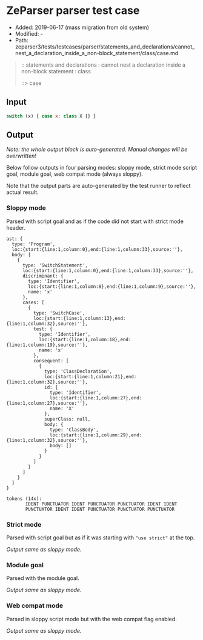 # ZeParser parser test case

- Added: 2019-06-17 (mass migration from old system)
- Modified: -
- Path: zeparser3/tests/testcases/parser/statements_and_declarations/cannot_nest_a_declaration_inside_a_non-block_statement/class/case.md

> :: statements and declarations : cannot nest a declaration inside a non-block statement : class
>
> ::> case

## Input

`````js
switch (x) { case x: class X {} }
`````

## Output

_Note: the whole output block is auto-generated. Manual changes will be overwritten!_

Below follow outputs in four parsing modes: sloppy mode, strict mode script goal, module goal, web compat mode (always sloppy).

Note that the output parts are auto-generated by the test runner to reflect actual result.

### Sloppy mode

Parsed with script goal and as if the code did not start with strict mode header.

`````
ast: {
  type: 'Program',
  loc:{start:{line:1,column:0},end:{line:1,column:33},source:''},
  body: [
    {
      type: 'SwitchStatement',
      loc:{start:{line:1,column:0},end:{line:1,column:33},source:''},
      discriminant: {
        type: 'Identifier',
        loc:{start:{line:1,column:8},end:{line:1,column:9},source:''},
        name: 'x'
      },
      cases: [
        {
          type: 'SwitchCase',
          loc:{start:{line:1,column:13},end:{line:1,column:32},source:''},
          test: {
            type: 'Identifier',
            loc:{start:{line:1,column:18},end:{line:1,column:19},source:''},
            name: 'x'
          },
          consequent: [
            {
              type: 'ClassDeclaration',
              loc:{start:{line:1,column:21},end:{line:1,column:32},source:''},
              id: {
                type: 'Identifier',
                loc:{start:{line:1,column:27},end:{line:1,column:27},source:''},
                name: 'X'
              },
              superClass: null,
              body: {
                type: 'ClassBody',
                loc:{start:{line:1,column:29},end:{line:1,column:32},source:''},
                body: []
              }
            }
          ]
        }
      ]
    }
  ]
}

tokens (14x):
       IDENT PUNCTUATOR IDENT PUNCTUATOR PUNCTUATOR IDENT IDENT
       PUNCTUATOR IDENT IDENT PUNCTUATOR PUNCTUATOR PUNCTUATOR
`````

### Strict mode

Parsed with script goal but as if it was starting with `"use strict"` at the top.

_Output same as sloppy mode._

### Module goal

Parsed with the module goal.

_Output same as sloppy mode._

### Web compat mode

Parsed in sloppy script mode but with the web compat flag enabled.

_Output same as sloppy mode._
